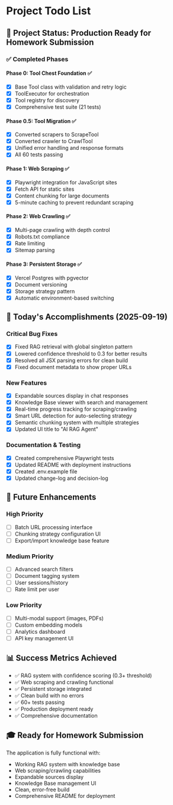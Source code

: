 # Project Todo List

## 🎯 Project Status: Production Ready for Homework Submission

### ✅ Completed Phases

#### Phase 0: Tool Chest Foundation ✅
- [x] Base Tool class with validation and retry logic
- [x] ToolExecutor for orchestration
- [x] Tool registry for discovery
- [x] Comprehensive test suite (21 tests)

#### Phase 0.5: Tool Migration ✅
- [x] Converted scrapers to ScrapeTool
- [x] Converted crawler to CrawlTool
- [x] Unified error handling and response formats
- [x] All 60 tests passing

#### Phase 1: Web Scraping ✅
- [x] Playwright integration for JavaScript sites
- [x] Fetch API for static sites
- [x] Content chunking for large documents
- [x] 5-minute caching to prevent redundant scraping

#### Phase 2: Web Crawling ✅
- [x] Multi-page crawling with depth control
- [x] Robots.txt compliance
- [x] Rate limiting
- [x] Sitemap parsing

#### Phase 3: Persistent Storage ✅
- [x] Vercel Postgres with pgvector
- [x] Document versioning
- [x] Storage strategy pattern
- [x] Automatic environment-based switching

## 📅 Today's Accomplishments (2025-09-19)

### Critical Bug Fixes
- [x] Fixed RAG retrieval with global singleton pattern
- [x] Lowered confidence threshold to 0.3 for better results
- [x] Resolved all JSX parsing errors for clean build
- [x] Fixed document metadata to show proper URLs

### New Features
- [x] Expandable sources display in chat responses
- [x] Knowledge Base viewer with search and management
- [x] Real-time progress tracking for scraping/crawling
- [x] Smart URL detection for auto-selecting strategy
- [x] Semantic chunking system with multiple strategies
- [x] Updated UI title to "AI RAG Agent"

### Documentation & Testing
- [x] Created comprehensive Playwright tests
- [x] Updated README with deployment instructions
- [x] Created .env.example file
- [x] Updated change-log and decision-log

## 🚀 Future Enhancements

### High Priority
- [ ] Batch URL processing interface
- [ ] Chunking strategy configuration UI
- [ ] Export/import knowledge base feature

### Medium Priority
- [ ] Advanced search filters
- [ ] Document tagging system
- [ ] User sessions/history
- [ ] Rate limit per user

### Low Priority
- [ ] Multi-modal support (images, PDFs)
- [ ] Custom embedding models
- [ ] Analytics dashboard
- [ ] API key management UI

## 📊 Success Metrics Achieved

- ✅ RAG system with confidence scoring (0.3+ threshold)
- ✅ Web scraping and crawling functional
- ✅ Persistent storage integrated
- ✅ Clean build with no errors
- ✅ 60+ tests passing
- ✅ Production deployment ready
- ✅ Comprehensive documentation

## 🎓 Ready for Homework Submission

The application is fully functional with:
- Working RAG system with knowledge base
- Web scraping/crawling capabilities
- Expandable sources display
- Knowledge Base management UI
- Clean, error-free build
- Comprehensive README for deployment